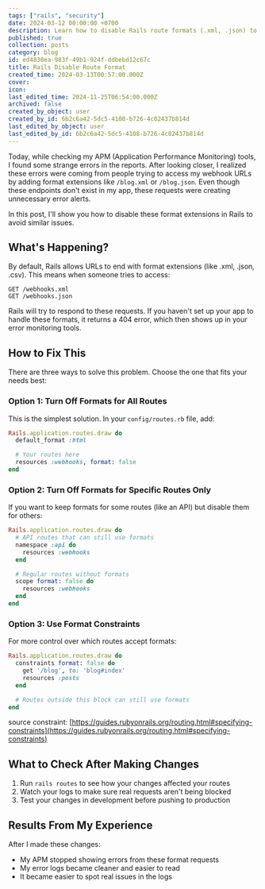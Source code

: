 ```yaml
---
tags: ["rails", "security"]
date: 2024-03-12 00:00:00 +0700
description: Learn how to disable Rails route formats (.xml, .json) to prevent unwanted format requests and clean up your error logs. Simple solutions to improve your Rails app's security and monitoring.
published: true
collection: posts
category: blog
id: ed4830ea-983f-49b1-924f-ddbebd12c67c
title: Rails Disable Route Format
created_time: 2024-03-13T00:57:00.000Z
cover: 
icon: 
last_edited_time: 2024-11-25T06:54:00.000Z
archived: false
created_by_object: user
created_by_id: 6b2c6a42-5dc5-4108-b726-4c02437b814d
last_edited_by_object: user
last_edited_by_id: 6b2c6a42-5dc5-4108-b726-4c02437b814d
---
```


Today, while checking my APM (Application Performance Monitoring) tools, I found some strange errors in the reports. After looking closer, I realized these errors were coming from people trying to access my webhook URLs by adding format extensions like `/blog.xml` or `/blog.json`. Even though these endpoints don't exist in my app, these requests were creating unnecessary error alerts.

In this post, I'll show you how to disable these format extensions in Rails to avoid similar issues.

## What's Happening?

By default, Rails allows URLs to end with format extensions (like .xml, .json, .csv). This means when someone tries to access:

```text
GET /webhooks.xml
GET /webhooks.json
```

Rails will try to respond to these requests. If you haven't set up your app to handle these formats, it returns a 404 error, which then shows up in your error monitoring tools.

## How to Fix This

There are three ways to solve this problem. Choose the one that fits your needs best:

### Option 1: Turn Off Formats for All Routes

This is the simplest solution. In your `config/routes.rb` file, add:

```ruby
Rails.application.routes.draw do
  default_format :html

  # Your routes here
  resources :webhooks, format: false
end
```

### Option 2: Turn Off Formats for Specific Routes Only

If you want to keep formats for some routes (like an API) but disable them for others:

```ruby
Rails.application.routes.draw do
  # API routes that can still use formats
  namespace :api do
    resources :webhooks
  end

  # Regular routes without formats
  scope format: false do
    resources :webhooks
  end
end
```

### Option 3: Use Format Constraints

For more control over which routes accept formats:

```ruby
Rails.application.routes.draw do
  constraints format: false do
    get '/blog', to: 'blog#index'
    resources :posts
  end

  # Routes outside this block can still use formats
end
```

source constraint: [https://guides.rubyonrails.org/routing.html#specifying-constraints](https://guides.rubyonrails.org/routing.html#specifying-constraints)

## What to Check After Making Changes

1. Run `rails routes` to see how your changes affected your routes
2. Watch your logs to make sure real requests aren't being blocked
3. Test your changes in development before pushing to production

## Results From My Experience

After I made these changes:

- My APM stopped showing errors from these format requests
- My error logs became cleaner and easier to read
- It became easier to spot real issues in the logs


